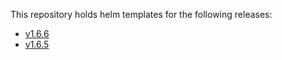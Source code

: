 This repository holds helm templates for the following releases:

* [v1.6.6](https://github.com/cilium/cilium/releases/tag/v1.6.6)
* [v1.6.5](https://github.com/cilium/cilium/releases/tag/v1.6.5)
